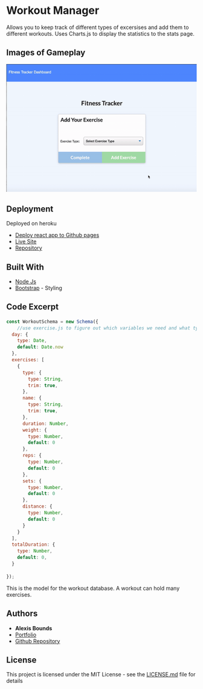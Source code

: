 # Workout Manager

Allows you to keep track of different types of excersises and add them to different workouts. Uses Charts.js to display the statistics to the stats page. 

## Images of Gameplay
![Gif of game play](/functionality.gif)

## Deployment

Deployed on heroku
* [Deploy react app to Github pages](https://github.com/gitname/react-gh-pages)
* [Live Site](https://boundsalexis.github.io/clicky-game/)
* [Repository](https://github.com/boundsalexis/workout-manager)

## Built With

* [Node Js](https://nodejs.org/en/)
* [Bootstrap](https://getbootstrap.com/) - Styling

## Code Excerpt
```Javascript
const WorkoutSchema = new Schema({
    //use exercise.js to figure out which variables we need and what type they are
  day: {
    type: Date,
    default: Date.now
  },
  exercises: [
    {
      type: {
        type: String,
        trim: true,
      },
      name: {
        type: String,
        trim: true,
      },
      duration: Number,
      weight: {
        type: Number,
        default: 0
      },
      reps: {
        type: Number,
        default: 0
      },
      sets: {
        type: Number,
        default: 0
      },
      distance: {
        type: Number,
        default: 0
      }
    }
  ],
  totalDuration: {
    type: Number,
    default: 0,
  }

});
```
This is the model for the workout database. A workout can hold many exercises.


## Authors

* **Alexis Bounds** 
* [Portfolio](https://alexisboundsportfolio.herokuapp.com/)
* [Github Repository](https://github.com/boundsalexis)


## License

This project is licensed under the MIT License - see the [LICENSE.md](LICENSE.md) file for details